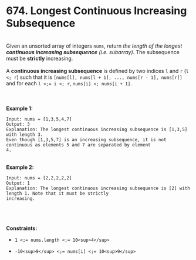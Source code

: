 # 674. Longest Continuous Increasing Subsequence

<br />Given an unsorted array of integers `nums`, return <em>the length of the longest **continuous increasing subsequence** (i.e. subarray)</em>. The subsequence must be **strictly** increasing.<br />
<br />A **continuous increasing subsequence** is defined by two indices `l` and `r` (`l <; r`) such that it is `[nums[l], nums[l + 1], ..., nums[r - 1], nums[r]]` and for each `l <;= i <; r`, `nums[i] <; nums[i + 1]`.<br />
<br /> <br />
<br />**Example 1:**<br />
```
Input: nums = [1,3,5,4,7]
Output: 3
Explanation: The longest continuous increasing subsequence is [1,3,5] with length 3.
Even though [1,3,5,7] is an increasing subsequence, it is not continuous as elements 5 and 7 are separated by element
4.
```
<br />**Example 2:**<br />
```
Input: nums = [2,2,2,2,2]
Output: 1
Explanation: The longest continuous increasing subsequence is [2] with length 1. Note that it must be strictly
increasing.
```
<br /> <br />
<br />**Constraints:**<br />

* `1 <;= nums.length <;= 10<sup>4</sup>`

* `-10<sup>9</sup> <;= nums[i] <;= 10<sup>9</sup>`